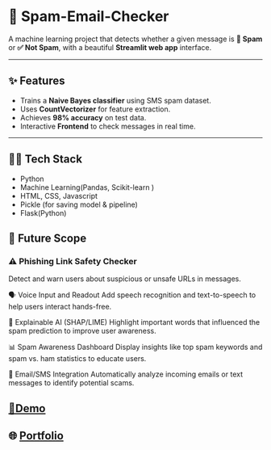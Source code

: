# 📧 Spam-Email-Checker

A machine learning project that detects whether a given message is **🚨 Spam** or **✅ Not Spam**, with a beautiful **Streamlit web app** interface.  

--- 

## ✨ Features
- Trains a **Naive Bayes classifier** using SMS spam dataset.   
- Uses **CountVectorizer** for feature extraction.  
- Achieves **98% accuracy** on test data.  
- Interactive **Frontend** to check messages in real time.  

---

## 🧑‍💻 Tech Stack
- Python  
- Machine Learning(Pandas, Scikit-learn ) 
- HTML, CSS, Javascript
- Pickle (for saving model & pipeline)
- Flask(Python)

## 🔮 Future Scope

### ⚠️ Phishing Link Safety Checker
Detect and warn users about suspicious or unsafe URLs in messages.

🗣️ Voice Input and Readout
Add speech recognition and text-to-speech to help users interact hands-free.

🧠 Explainable AI (SHAP/LIME)
Highlight important words that influenced the spam prediction to improve user awareness.

📊 Spam Awareness Dashboard
Display insights like top spam keywords and spam vs. ham statistics to educate users.

📧 Email/SMS Integration
Automatically analyze incoming emails or text messages to identify potential scams.

## [🚀Demo](https://spam-classifier-souptik.netlify.app/)


## 🌐 [Portfolio](https://souptik-roy-portfolio.netlify.app/)


